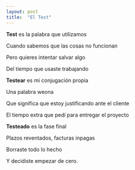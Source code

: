 ```yaml
---
layout: post
title:  "El Test"
---
```


**Test** es la palabra que utilizamos 

Cuando sabemos que las cosas no funcionan 

Pero quieres intentar salvar algo 

Del tiempo que usaste trabajando 


**Testear** es mi conjugación propia 

Una palabra weona 

Que significa que estoy justificando ante el cliente 

El tiempo extra que pedí para entregar el proyecto 


**Testeado** es la fase final 

Plazos reventados, facturas inpagas 

Borraste todo lo hecho 

Y decidiste empezar de cero. 

